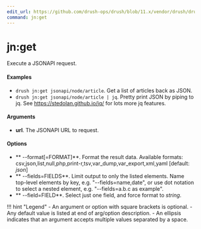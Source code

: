 ```yaml
---
edit_url: https://github.com/drush-ops/drush/blob/11.x/vendor/drush/drush/src/Drupal/Commands/core/JsonapiCommands.php
command: jn:get
---
```

# jn:get

Execute a JSONAPI request.

#### Examples

- <code>drush jn:get jsonapi/node/article</code>. Get a list of articles back as JSON.
- <code>drush jn:get jsonapi/node/article | jq</code>. Pretty print JSON by piping to jq. See https://stedolan.github.io/jq/ for lots more jq features.

#### Arguments

- **url**. The JSONAPI URL to request.

#### Options

- ** --format[=FORMAT]**. Format the result data. Available formats: csv,json,list,null,php,print-r,tsv,var_dump,var_export,xml,yaml [default: *json*]
- ** --fields=FIELDS**. Limit output to only the listed elements. Name top-level elements by key, e.g. "--fields=name,date", or use dot notation to select a nested element, e.g. "--fields=a.b.c as example".
- ** --field=FIELD**. Select just one field, and force format to *string*.

!!! hint "Legend"
    - An argument or option with square brackets is optional.
    - Any default value is listed at end of arg/option description.
    - An ellipsis indicates that an argument accepts multiple values separated by a space.